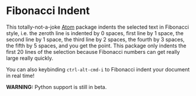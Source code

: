 # Fibonacci Indent

This totally-not-a-joke [Atom](https://atom.io/) package indents the selected text in Fibonacci style, i.e. the zeroth line is indented by 0 spaces, first line by 1 space, the second line by 1 space, the third line by 2 spaces, the fourth by 3 spaces, the fifth by 5 spaces, and you get the point. This package only indents the first 20 lines of the selection because Fibonacci numbers can get really large really quickly.

You can also keybinding `ctrl-alt-cmd-i` to Fibonacci indent your document in real time!

**WARNING:** Python support is still in beta.
